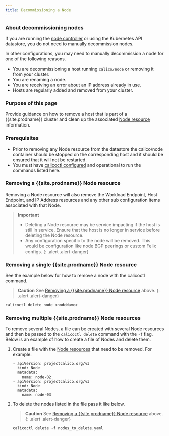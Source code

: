 ```yaml
---
title: Decommissioning a Node
---
```


### About decommissioning nodes

If you are running the [node controller]({{site.baseurl}}/{{page.version}}/reference/kube-controllers/configuration)
or using the Kubernetes API datastore, you do not need to manually decommission nodes.

In other configurations, you may need to manually decommission a node for one
of the following reasons.

- You are decommissioning a host running `calico/node` or removing it from your
  cluster.
- You are renaming a node.
- You are receiving an error about an IP address already in use.
- Hosts are regularly added and removed from your cluster.


### Purpose of this page

Provide guidance on how to remove a host that is part of a {{site.prodname}} cluster
and clean up the associated [Node resource][Node resource reference]
information.

### Prerequisites

- Prior to removing any Node resource from the datastore the calico/node
  container should be stopped on the corresponding host and it should be
  ensured that it will not be restarted.
- You must have [calicoctl configured][calicoctl setup] and operational to run
  the commands listed here.

### Removing a {{site.prodname}} Node resource

Removing a Node resource will also remove the Workload Endpoint, Host
Endpoint, and IP Address resources and any other sub configuration items
associated with that Node.

> **Important**
> - Deleting a Node resource may be service impacting if the host is still in
  service. Ensure that the host is no longer in service before deleting the
  Node resource.
> - Any configuration specific to the node will be removed. This would be
  configuration like node BGP peerings or custom Felix configs.
{: .alert .alert-danger}


### Removing a single {{site.prodname}} Node resource

See the example below for how to remove a node with the calicoctl command.

> **Caution** See [Removing a {{site.prodname}} Node resource](#removing-a-calico-node-resource) above.
{: .alert .alert-danger}

```
calicoctl delete node <nodeName>
```

### Removing multiple {{site.prodname}} Node resources

To remove several Nodes, a file can be created with several Node resources and
then be passed to the `calicoctl delete` command with the `-f` flag.
Below is an example of how to create a file of Nodes and delete them.

1. Create a file with the [Node resources][Node resource reference] that need
   to be removed.  For example:

   ```
   - apiVersion: projectcalico.org/v3
     kind: Node
     metadata:
       name: node-02
   - apiVersion: projectcalico.org/v3
     kind: Node
     metadata:
       name: node-03
   ```

2. To delete the nodes listed in the file pass it like below.

   > **Caution** See [Removing a {{site.prodname}} Node resource](#removing-a-calico-node-resource) above.
   {: .alert .alert-danger}

   ```
   calicoctl delete -f nodes_to_delete.yaml
   ```

[Node resource reference]: {{site.baseurl}}/{{page.version}}/reference/calicoctl/resources/node
[calicoctl setup]: {{site.baseurl}}/{{page.version}}/usage/calicoctl/install-and-configuration
